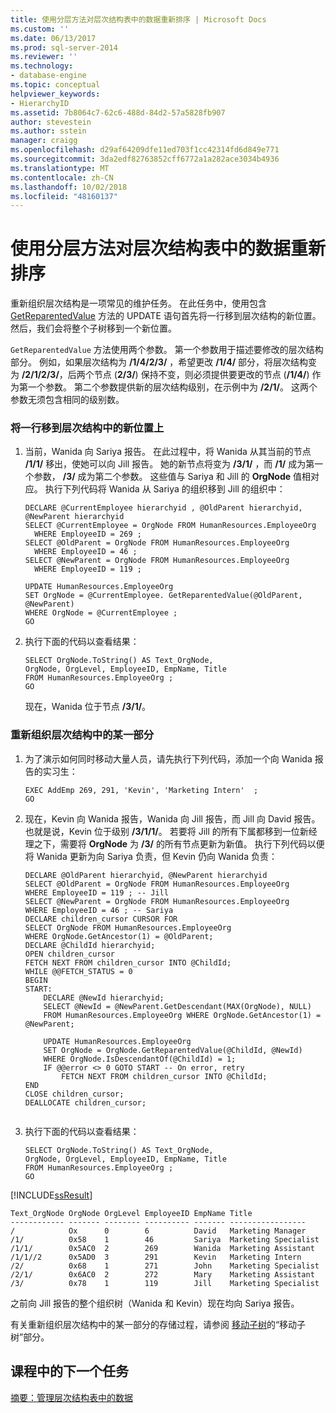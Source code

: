 ```yaml
---
title: 使用分层方法对层次结构表中的数据重新排序 | Microsoft Docs
ms.custom: ''
ms.date: 06/13/2017
ms.prod: sql-server-2014
ms.reviewer: ''
ms.technology:
- database-engine
ms.topic: conceptual
helpviewer_keywords:
- HierarchyID
ms.assetid: 7b8064c7-62c6-488d-84d2-57a5828fb907
author: stevestein
ms.author: sstein
manager: craigg
ms.openlocfilehash: d29af64209dfe11ed703f1cc42314fd6d849e771
ms.sourcegitcommit: 3da2edf82763852cff6772a1a282ace3034b4936
ms.translationtype: MT
ms.contentlocale: zh-CN
ms.lasthandoff: 10/02/2018
ms.locfileid: "48160137"
---
```

# <a name="reordering-data-in-a-hierarchical-table-using-hierarchical-methods"></a>使用分层方法对层次结构表中的数据重新排序
  重新组织层次结构是一项常见的维护任务。 在此任务中，使用包含 [GetReparentedValue](/sql/t-sql/data-types/getreparentedvalue-database-engine) 方法的 UPDATE 语句首先将一行移到层次结构的新位置。 然后，我们会将整个子树移到一个新位置。  
  
 `GetReparentedValue` 方法使用两个参数。 第一个参数用于描述要修改的层次结构部分。 例如，如果层次结构为 **/1/4/2/3/** ，希望更改 **/1/4/** 部分，将层次结构变为 **/2/1/2/3/**，后两个节点 (**2/3/**) 保持不变，则必须提供要更改的节点 (**/1/4/**) 作为第一个参数。 第二个参数提供新的层次结构级别，在示例中为 **/2/1/**。 这两个参数无须包含相同的级别数。  
  
### <a name="to-move-a-single-row-to-a-new-location-in-the-hierarchy"></a>将一行移到层次结构中的新位置上  
  
1.  当前，Wanida 向 Sariya 报告。 在此过程中，将 Wanida 从其当前的节点 **/1/1/** 移出，使她可以向 Jill 报告。 她的新节点将变为 **/3/1/** ，而 **/1/** 成为第一个参数， **/3/** 成为第二个参数。 这些值与 Sariya 和 Jill 的 **OrgNode** 值相对应。 执行下列代码将 Wanida 从 Sariya 的组织移到 Jill 的组织中：  
  
    ```  
    DECLARE @CurrentEmployee hierarchyid , @OldParent hierarchyid, @NewParent hierarchyid  
    SELECT @CurrentEmployee = OrgNode FROM HumanResources.EmployeeOrg  
      WHERE EmployeeID = 269 ;   
    SELECT @OldParent = OrgNode FROM HumanResources.EmployeeOrg  
      WHERE EmployeeID = 46 ;   
    SELECT @NewParent = OrgNode FROM HumanResources.EmployeeOrg  
      WHERE EmployeeID = 119 ;   
  
    UPDATE HumanResources.EmployeeOrg  
    SET OrgNode = @CurrentEmployee. GetReparentedValue(@OldParent, @NewParent)   
    WHERE OrgNode = @CurrentEmployee ;  
    GO  
    ```  
  
2.  执行下面的代码以查看结果：  
  
    ```  
    SELECT OrgNode.ToString() AS Text_OrgNode,   
    OrgNode, OrgLevel, EmployeeID, EmpName, Title   
    FROM HumanResources.EmployeeOrg ;  
    GO  
    ```  
  
     现在，Wanida 位于节点 **/3/1/**。  
  
### <a name="to-reorganize-a-section-of-a-hierarchy"></a>重新组织层次结构中的某一部分  
  
1.  为了演示如何同时移动大量人员，请先执行下列代码，添加一个向 Wanida 报告的实习生：  
  
    ```  
    EXEC AddEmp 269, 291, 'Kevin', 'Marketing Intern'  ;  
    GO  
    ```  
  
2.  现在，Kevin 向 Wanida 报告，Wanida 向 Jill 报告，而 Jill 向 David 报告。 也就是说，Kevin 位于级别 **/3/1/1/**。 若要将 Jill 的所有下属都移到一位新经理之下，需要将 **OrgNode** 为 **/3/** 的所有节点更新为新值。 执行下列代码以便将 Wanida 更新为向 Sariya 负责，但 Kevin 仍向 Wanida 负责：  
  
    ```  
    DECLARE @OldParent hierarchyid, @NewParent hierarchyid  
    SELECT @OldParent = OrgNode FROM HumanResources.EmployeeOrg  
    WHERE EmployeeID = 119 ; -- Jill  
    SELECT @NewParent = OrgNode FROM HumanResources.EmployeeOrg  
    WHERE EmployeeID = 46 ; -- Sariya  
    DECLARE children_cursor CURSOR FOR  
    SELECT OrgNode FROM HumanResources.EmployeeOrg  
    WHERE OrgNode.GetAncestor(1) = @OldParent;  
    DECLARE @ChildId hierarchyid;  
    OPEN children_cursor  
    FETCH NEXT FROM children_cursor INTO @ChildId;  
    WHILE @@FETCH_STATUS = 0  
    BEGIN  
    START:  
        DECLARE @NewId hierarchyid;  
        SELECT @NewId = @NewParent.GetDescendant(MAX(OrgNode), NULL)  
        FROM HumanResources.EmployeeOrg WHERE OrgNode.GetAncestor(1) = @NewParent;  
  
        UPDATE HumanResources.EmployeeOrg  
        SET OrgNode = OrgNode.GetReparentedValue(@ChildId, @NewId)  
        WHERE OrgNode.IsDescendantOf(@ChildId) = 1;  
        IF @@error <> 0 GOTO START -- On error, retry  
            FETCH NEXT FROM children_cursor INTO @ChildId;  
    END  
    CLOSE children_cursor;  
    DEALLOCATE children_cursor;  
  
    ```  
  
3.  执行下面的代码以查看结果：  
  
    ```  
    SELECT OrgNode.ToString() AS Text_OrgNode,   
    OrgNode, OrgLevel, EmployeeID, EmpName, Title   
    FROM HumanResources.EmployeeOrg ;  
    GO  
    ```  
  
 [!INCLUDE[ssResult](../../includes/ssresult-md.md)]  
  
```  
Text_OrgNode OrgNode OrgLevel EmployeeID EmpName Title  
------------ ------- -------- ---------- ------- -----------------  
/            Ox      0        6          David   Marketing Manager  
/1/          0x58    1        46         Sariya  Marketing Specialist  
/1/1/        0x5AC0  2        269        Wanida  Marketing Assistant  
/1/1//2      0x5AD0  3        291        Kevin   Marketing Intern  
/2/          0x68    1        271        John    Marketing Specialist  
/2/1/        0x6AC0  2        272        Mary    Marketing Assistant  
/3/          0x78    1        119        Jill    Marketing Specialist  
```  
  
 之前向 Jill 报告的整个组织树（Wanida 和 Kevin）现在均向 Sariya 报告。  
  
 有关重新组织层次结构中的某一部分的存储过程，请参阅 [移动子树](../hierarchical-data-sql-server.md#BKMK_MovingSubtrees)的“移动子树”部分。  
  
## <a name="next-task-in-lesson"></a>课程中的下一个任务  
 [摘要：管理层次结构表中的数据](lesson-2-5-summary-managing-data-in-a-hierarchical-table.md)  
  
  
